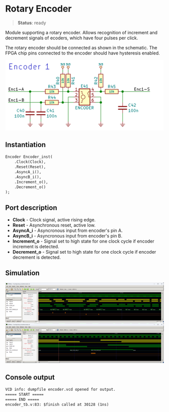 # Rotary Encoder

>**Status**: ready

Module supporting a rotary encoder. Allows recognition of increment and decrement signals of ecoders, which have four pulses per click. 

The rotary encoder should be connected as shown in the schematic. The FPGA chip pins connected to the encoder should have hysteresis enabled.

![Schematic](schematic.png "Schematic")

## Instantiation

    Encoder Encoder_inst(
        .Clock(Clock),
        .Reset(Reset),
        .AsyncA_i(),
        .AsyncB_i(),
        .Increment_o(),
        .Decrement_o()
    );

## Port description

+ **Clock** - Clock signal, active rising edge.
+ **Reset** - Asynchronous reset, active low.
+ **AsyncA_i** - Asyncronous input from encoder's pin A.
+ **AsyncB_i** - Asyncronous input from encoder's pin B.
+ **Increment_o** - Signal set to high state for one clock cycle if encoder increment is detected.
+ **Decrement_o** - Signal set to high state for one clock cycle if encoder decrement is detected.

## Simulation

![Simulation](simulation1.png "Simulation")
![Simulation](simulation2.png "Simulation")

## Console output

    VCD info: dumpfile encoder.vcd opened for output.
    ===== START =====
    ===== END =====
    encoder_tb.v:83: $finish called at 30128 (1ns)
